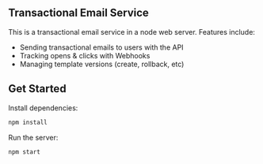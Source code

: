## Transactional Email Service

This is a transactional email service in a node web server. Features include:

- Sending transactional emails to users with the API
- Tracking opens & clicks with Webhooks
- Managing template versions (create, rollback, etc)

## Get Started

Install dependencies:

```sh
npm install
```

Run the server:

```sh
npm start
```
